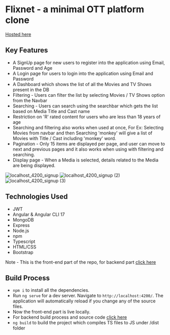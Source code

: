 # Flixnet - a minimal OTT platform clone
[Hosted here](https://lighthearted-churros-32fcbc.netlify.app/)

## Key Features

* A SignUp page for new users to register into the application using Email, Password and Age
* A Login page for users to login into the application using Email and Password
* A Dashboard which shows the list of all the Movies and TV Shows present in the DB
* Filtering - Users can filter the list by selecting Movies / TV Shows option from the Navbar
* Searching - Users can search using the searchbar which gets the list based on Media Title and Cast name
* Restriction on 'R' rated content for users who are less than 18 years of age
* Searching and filtering also works when used at once, For Ex: Selecting Movies from navbar and then Searching 'monkey' will give a list of Movies with Title / Cast including 'monkey' word.
* Pagination - Only 15 items are displayed per page, and user can move to next and previous pages and it also works when using with filtering and searching.
* Display page - When a Media is selected, details related to the Media are being displayed.

![localhost_4200_signup](https://github.com/TejaSaii/Flixnet-frontend/assets/116777552/6e55ae04-77ae-4123-98dc-dcf097c2a4b3)
![localhost_4200_signup (2)](https://github.com/TejaSaii/Flixnet-frontend/assets/116777552/62ab0677-06b7-47e3-adb0-73cd3665a804)
![localhost_4200_signup (3)](https://github.com/TejaSaii/Flixnet-frontend/assets/116777552/c1e7f07a-64c4-4680-ba5a-b3328c4a341d)


## Technologies Used

* JWT
* Angular & Angular CLI 17
* MongoDB 
* Express
* Node.js
* npm
* Typescript
* HTML/CSS
* Bootstrap

Note - This is the front-end part of the repo, for backend part [click here](https://github.com/TejaSaii/FlixNet)

## Build Process

* `npm i` to install all the dependencies.
* Run `ng serve` for a dev server. Navigate to `http://localhost:4200/`. The application will automatically reload if you change any of the source files.
* Now the front-end part is live locally.
* For backend build process and source code [click here](https://github.com/TejaSaii/FlixNet)
* `ng build` to build the project which compiles TS files to JS under /dist folder
